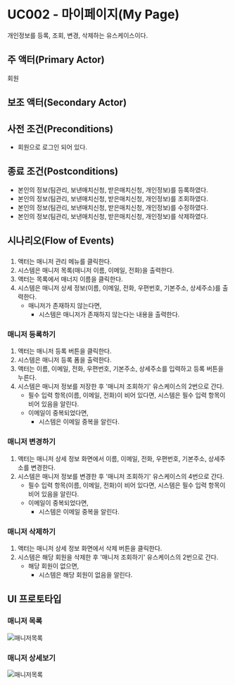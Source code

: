 # UC002 - 마이페이지(My Page)
개인정보를 등록, 조회, 변경, 삭제하는 유스케이스이다.

## 주 액터(Primary Actor)
회원

## 보조 액터(Secondary Actor)

## 사전 조건(Preconditions)
- 회원으로 로그인 되어 있다.

## 종료 조건(Postconditions)
- 본인의 정보(팀관리, 보낸매치신청, 받은매치신청, 개인정보)를 등록하였다.
- 본인의 정보(팀관리, 보낸매치신청, 받은매치신청, 개인정보)를 조회하였다.
- 본인의 정보(팀관리, 보낸매치신청, 받은매치신청, 개인정보)를 수정하였다.
- 본인의 정보(팀관리, 보낸매치신청, 받은매치신청, 개인정보)를 삭제하였다.

## 시나리오(Flow of Events)

### 

1. 액터는 매니저 관리 메뉴를 클릭한다.
2. 시스템은 매니저 목록(매니저 이름, 이메일, 전화)을 출력한다.
3. 액터는 목록에서 매너지 이름을 클릭한다.
4. 시스템은 매니저 상세 정보(이름, 이메일, 전화, 우편번호, 기본주소, 상세주소)를 출력한다.
    - 매니저가 존재하지 않는다면, 
        - 시스템은 매니저가 존재하지 않는다는 내용을 출력한다.

### 매니저 등록하기

1. 액터는 매니저 등록 버튼을 클릭한다.
2. 시스템은 매니저 등록 폼을 출력한다.
3. 액터는 이름, 이메일, 전화, 우편번호, 기본주소, 상세주소를 입력하고 등록 버튼을 누른다.
4. 시스템은 매니저 정보를 저장한 후 '매니저 조회하기' 유스케이스의 2번으로 간다.
    - 필수 입력 항목(이름, 이메일, 전화)이 비어 있다면, 시스템은 필수 입력 항목이 비어 있음을 알린다.
    - 이메일이 중복되었다면,
        - 시스템은 이메일 중복을 알린다.

### 매니저 변경하기

1. 액터는 매니저 상세 정보 화면에서 이름, 이메일, 전화, 우편번호, 기본주소, 상세주소를 변경한다.
2. 시스템은 매니저 정보를 변경한 후 '매니저 조회하기' 유스케이스의 4번으로 간다.
    - 필수 입력 항목(이름, 이메일, 전화)이 비어 있다면, 시스템은 필수 입력 항목이 비어 있음을 알린다.
    - 이메일이 중복되었다면,
        - 시스템은 이메일 중복을 알린다.

### 매니저 삭제하기

1. 액터는 매니저 상세 정보 화면에서 삭제 버튼을 클릭한다.
2. 시스템은 해당 회원을 삭제한 후 '매니저 조회하기' 유스케이스의 2번으로 간다.
    - 해당 회원이 없으면,
        - 시스템은 해당 회원이 없음을 알린다.

## UI 프로토타입

### 매니저 목록
![매니저목록](./images/uc002-list.png)

### 매니저 상세보기
![매니저목록](./images/uc002-detail.png)